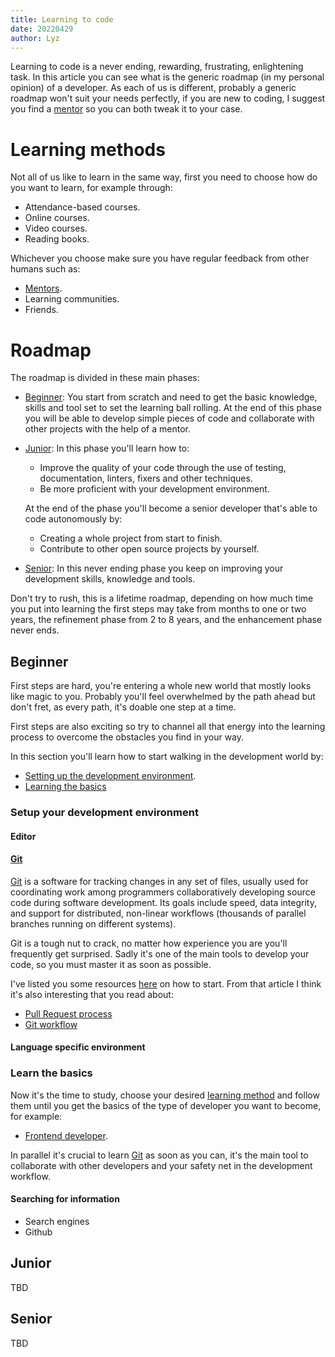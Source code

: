 ```yaml
---
title: Learning to code
date: 20220429
author: Lyz
---
```


Learning to code is a never ending, rewarding, frustrating, enlightening task.
In this article you can see what is the generic roadmap (in my personal opinion)
of a developer. As each of us is different, probably a generic roadmap won't
suit your needs perfectly, if you are new to coding, I suggest you find
a [mentor](mentoring.md) so you can both tweak it to your case.

# Learning methods

Not all of us like to learn in the same way, first you need to choose how do you
want to learn, for example through:

* Attendance-based courses.
* Online courses.
* Video courses.
* Reading books.

Whichever you choose make sure you have regular feedback from other humans
such as:

* [Mentors](mentoring.md).
* Learning communities.
* Friends.

# Roadmap

The roadmap is divided in these main phases:

* [Beginner](#beginner): You start from scratch and need to get the basic
    knowledge, skills and tool set to set the learning ball rolling. At the end
    of this phase you will be able to develop simple pieces of code and
    collaborate with other projects with the help of a mentor.

* [Junior](#junior): In this phase you'll learn how to:
    * Improve the quality of your code through the use of testing,
        documentation, linters, fixers and other techniques.
    * Be more proficient with your development environment.

    At the end of the phase you'll become a senior developer that's able to code
    autonomously by:

    * Creating a whole project from start to finish.
    * Contribute to other open source projects by yourself.

* [Senior](#enhancement-steps): In this never ending phase you
    keep on improving your development skills, knowledge and tools.

Don't try to rush, this is a lifetime roadmap, depending on how much time you
put into learning the first steps may take from months to one or two years, the
refinement phase from 2 to 8 years, and the enhancement phase never ends.

## Beginner

First steps are hard, you're entering a whole new world that mostly looks like magic to
you. Probably you'll feel overwhelmed by the path ahead but don't fret, as every
path, it's doable one step at a time.

First steps are also exciting so try to channel all that energy into the
learning process to overcome the obstacles you find in your way.

In this section you'll learn how to start walking in the development world by:

* [Setting up the development environment](#setup-your-development-environment).
* [Learning the basics](#learning-the-basics)

### Setup your development environment

#### Editor

#### [Git](git.md)

[Git](git.md) is a software for tracking changes in any set of files, usually
used for coordinating work among programmers collaboratively developing source
code during software development. Its goals include speed, data integrity, and
support for distributed, non-linear workflows (thousands of parallel branches
running on different systems).

Git is a tough nut to crack, no matter how experience you are you'll frequently
get surprised. Sadly it's one of the main tools to develop your code, so you
must master it as soon as possible.

I've listed you some resources
[here](https://lyz-code.github.io/blue-book/git/?h=git#learning-git) on how to
start. From that article I think it's also interesting that you read about:

* [Pull Request process](https://lyz-code.github.io/blue-book/git/?h=git#pull-request-process)
* [Git workflow](https://lyz-code.github.io/blue-book/git/?h=git#git-workflow)

#### Language specific environment

### Learn the basics

Now it's the time to study, choose your desired [learning
method](#learning-methods) and follow them until you get the basics of the type
of developer you want to become, for example:

* [Frontend developer](frontend_learning.md#learn-the-basics).

In parallel it's crucial to learn [Git](git.md) as soon as you can, it's the
main tool to collaborate with other developers and your safety net in the
development workflow.

#### Searching for information

* Search engines
* Github

## Junior

TBD

## Senior

TBD
